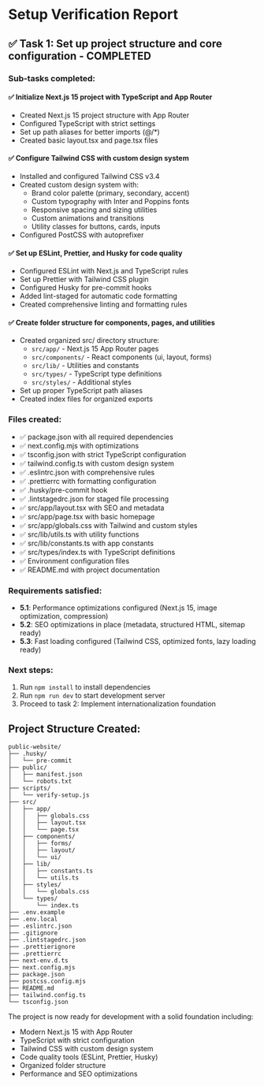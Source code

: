 # Setup Verification Report

## ✅ Task 1: Set up project structure and core configuration - COMPLETED

### Sub-tasks completed:

#### ✅ Initialize Next.js 15 project with TypeScript and App Router
- Created Next.js 15 project structure with App Router
- Configured TypeScript with strict settings
- Set up path aliases for better imports (@/*)
- Created basic layout.tsx and page.tsx files

#### ✅ Configure Tailwind CSS with custom design system
- Installed and configured Tailwind CSS v3.4
- Created custom design system with:
  - Brand color palette (primary, secondary, accent)
  - Custom typography with Inter and Poppins fonts
  - Responsive spacing and sizing utilities
  - Custom animations and transitions
  - Utility classes for buttons, cards, inputs
- Configured PostCSS with autoprefixer

#### ✅ Set up ESLint, Prettier, and Husky for code quality
- Configured ESLint with Next.js and TypeScript rules
- Set up Prettier with Tailwind CSS plugin
- Configured Husky for pre-commit hooks
- Added lint-staged for automatic code formatting
- Created comprehensive linting and formatting rules

#### ✅ Create folder structure for components, pages, and utilities
- Created organized src/ directory structure:
  - `src/app/` - Next.js 15 App Router pages
  - `src/components/` - React components (ui, layout, forms)
  - `src/lib/` - Utilities and constants
  - `src/types/` - TypeScript type definitions
  - `src/styles/` - Additional styles
- Set up proper TypeScript path aliases
- Created index files for organized exports

### Files created:
- ✅ package.json with all required dependencies
- ✅ next.config.mjs with optimizations
- ✅ tsconfig.json with strict TypeScript configuration
- ✅ tailwind.config.ts with custom design system
- ✅ .eslintrc.json with comprehensive rules
- ✅ .prettierrc with formatting configuration
- ✅ .husky/pre-commit hook
- ✅ .lintstagedrc.json for staged file processing
- ✅ src/app/layout.tsx with SEO and metadata
- ✅ src/app/page.tsx with basic homepage
- ✅ src/app/globals.css with Tailwind and custom styles
- ✅ src/lib/utils.ts with utility functions
- ✅ src/lib/constants.ts with app constants
- ✅ src/types/index.ts with TypeScript definitions
- ✅ Environment configuration files
- ✅ README.md with project documentation

### Requirements satisfied:
- **5.1**: Performance optimizations configured (Next.js 15, image optimization, compression)
- **5.2**: SEO optimizations in place (metadata, structured HTML, sitemap ready)
- **5.3**: Fast loading configured (Tailwind CSS, optimized fonts, lazy loading ready)

### Next steps:
1. Run `npm install` to install dependencies
2. Run `npm run dev` to start development server
3. Proceed to task 2: Implement internationalization foundation

## Project Structure Created:

```
public-website/
├── .husky/
│   └── pre-commit
├── public/
│   ├── manifest.json
│   └── robots.txt
├── scripts/
│   └── verify-setup.js
├── src/
│   ├── app/
│   │   ├── globals.css
│   │   ├── layout.tsx
│   │   └── page.tsx
│   ├── components/
│   │   ├── forms/
│   │   ├── layout/
│   │   └── ui/
│   ├── lib/
│   │   ├── constants.ts
│   │   └── utils.ts
│   ├── styles/
│   │   └── globals.css
│   └── types/
│       └── index.ts
├── .env.example
├── .env.local
├── .eslintrc.json
├── .gitignore
├── .lintstagedrc.json
├── .prettierignore
├── .prettierrc
├── next-env.d.ts
├── next.config.mjs
├── package.json
├── postcss.config.mjs
├── README.md
├── tailwind.config.ts
└── tsconfig.json
```

The project is now ready for development with a solid foundation including:
- Modern Next.js 15 with App Router
- TypeScript with strict configuration
- Tailwind CSS with custom design system
- Code quality tools (ESLint, Prettier, Husky)
- Organized folder structure
- Performance and SEO optimizations